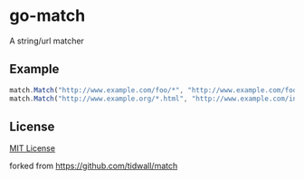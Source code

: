 # go-match

A string/url matcher

## Example

```javascript
match.Match("http://www.example.com/foo/*", "http://www.example.com/foo/v")
match.Match("http://www.example.org/*.html", "http://www.example.com/index.html")
```

## License

[MIT License](./LICENSE)

forked from https://github.com/tidwall/match
